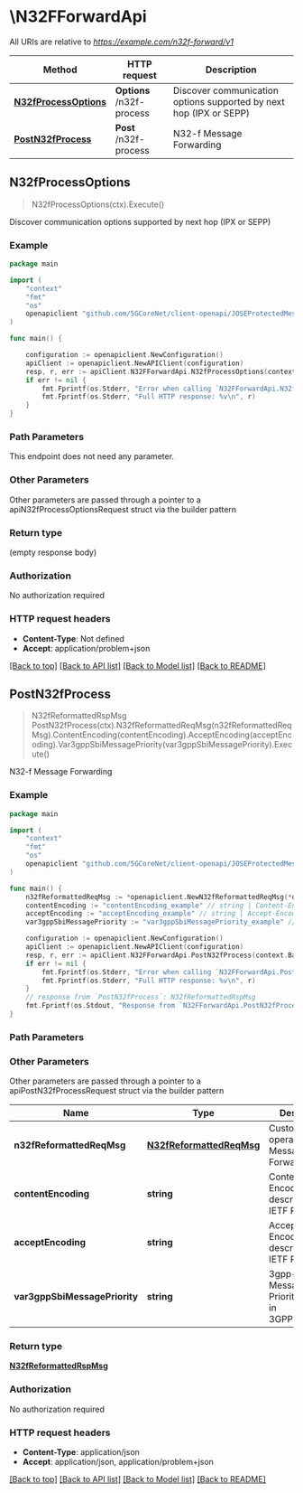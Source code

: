 # \N32FForwardApi

All URIs are relative to *https://example.com/n32f-forward/v1*

Method | HTTP request | Description
------------- | ------------- | -------------
[**N32fProcessOptions**](N32FForwardApi.md#N32fProcessOptions) | **Options** /n32f-process | Discover communication options supported by next hop (IPX or SEPP)
[**PostN32fProcess**](N32FForwardApi.md#PostN32fProcess) | **Post** /n32f-process | N32-f Message Forwarding



## N32fProcessOptions

> N32fProcessOptions(ctx).Execute()

Discover communication options supported by next hop (IPX or SEPP)

### Example

```go
package main

import (
    "context"
    "fmt"
    "os"
    openapiclient "github.com/5GCoreNet/client-openapi/JOSEProtectedMessageForwarding"
)

func main() {

    configuration := openapiclient.NewConfiguration()
    apiClient := openapiclient.NewAPIClient(configuration)
    resp, r, err := apiClient.N32FForwardApi.N32fProcessOptions(context.Background()).Execute()
    if err != nil {
        fmt.Fprintf(os.Stderr, "Error when calling `N32FForwardApi.N32fProcessOptions``: %v\n", err)
        fmt.Fprintf(os.Stderr, "Full HTTP response: %v\n", r)
    }
}
```

### Path Parameters

This endpoint does not need any parameter.

### Other Parameters

Other parameters are passed through a pointer to a apiN32fProcessOptionsRequest struct via the builder pattern


### Return type

 (empty response body)

### Authorization

No authorization required

### HTTP request headers

- **Content-Type**: Not defined
- **Accept**: application/problem+json

[[Back to top]](#) [[Back to API list]](../README.md#documentation-for-api-endpoints)
[[Back to Model list]](../README.md#documentation-for-models)
[[Back to README]](../README.md)


## PostN32fProcess

> N32fReformattedRspMsg PostN32fProcess(ctx).N32fReformattedReqMsg(n32fReformattedReqMsg).ContentEncoding(contentEncoding).AcceptEncoding(acceptEncoding).Var3gppSbiMessagePriority(var3gppSbiMessagePriority).Execute()

N32-f Message Forwarding

### Example

```go
package main

import (
    "context"
    "fmt"
    "os"
    openapiclient "github.com/5GCoreNet/client-openapi/JOSEProtectedMessageForwarding"
)

func main() {
    n32fReformattedReqMsg := *openapiclient.NewN32fReformattedReqMsg(*openapiclient.NewFlatJweJson("Ciphertext_example")) // N32fReformattedReqMsg | Custom operation N32-f Message Forwarding
    contentEncoding := "contentEncoding_example" // string | Content-Encoding, described in IETF RFC 7231 (optional)
    acceptEncoding := "acceptEncoding_example" // string | Accept-Encoding, described in IETF RFC 7231 (optional)
    var3gppSbiMessagePriority := "var3gppSbiMessagePriority_example" // string | 3gpp-Sbi-Message-Priority, defined in 3GPP TS 29.500 (optional)

    configuration := openapiclient.NewConfiguration()
    apiClient := openapiclient.NewAPIClient(configuration)
    resp, r, err := apiClient.N32FForwardApi.PostN32fProcess(context.Background()).N32fReformattedReqMsg(n32fReformattedReqMsg).ContentEncoding(contentEncoding).AcceptEncoding(acceptEncoding).Var3gppSbiMessagePriority(var3gppSbiMessagePriority).Execute()
    if err != nil {
        fmt.Fprintf(os.Stderr, "Error when calling `N32FForwardApi.PostN32fProcess``: %v\n", err)
        fmt.Fprintf(os.Stderr, "Full HTTP response: %v\n", r)
    }
    // response from `PostN32fProcess`: N32fReformattedRspMsg
    fmt.Fprintf(os.Stdout, "Response from `N32FForwardApi.PostN32fProcess`: %v\n", resp)
}
```

### Path Parameters



### Other Parameters

Other parameters are passed through a pointer to a apiPostN32fProcessRequest struct via the builder pattern


Name | Type | Description  | Notes
------------- | ------------- | ------------- | -------------
 **n32fReformattedReqMsg** | [**N32fReformattedReqMsg**](N32fReformattedReqMsg.md) | Custom operation N32-f Message Forwarding | 
 **contentEncoding** | **string** | Content-Encoding, described in IETF RFC 7231 | 
 **acceptEncoding** | **string** | Accept-Encoding, described in IETF RFC 7231 | 
 **var3gppSbiMessagePriority** | **string** | 3gpp-Sbi-Message-Priority, defined in 3GPP TS 29.500 | 

### Return type

[**N32fReformattedRspMsg**](N32fReformattedRspMsg.md)

### Authorization

No authorization required

### HTTP request headers

- **Content-Type**: application/json
- **Accept**: application/json, application/problem+json

[[Back to top]](#) [[Back to API list]](../README.md#documentation-for-api-endpoints)
[[Back to Model list]](../README.md#documentation-for-models)
[[Back to README]](../README.md)

